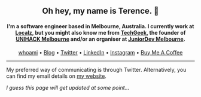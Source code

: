 <h2 align="center">Oh hey, my name is Terence. 👋</h3>

<h4 align="center">I'm a software engineer based in Melbourne, Australia. I currently work at <a href="https://localz.com">Localz</a>, but you might also know me from <a href="https://techgeek.com.au">TechGeek</a>, the founder of <a href="https://unihack.net">UNIHACK Melbourne</a> and/or an organiser at <a href="https://juniordev.io">JuniorDev Melbourne</a>.</h4>

<p align="center"><a href="https://terencehuynh.com/about/">whoami</a> • <a href="https://terencehuynh.com/blog">Blog</a> • <a href="https://twitter.com/terencehuynh">Twitter</a> • <a href="https://linkedin.com/in/terencehuynh">LinkedIn</a> • <a href="https://instagram.com/terencehuynh">Instagram</a> • <a href="https://buymeacoffee.com/terencehuynh">Buy Me A Coffee</a></p>

---

My preferred way of communicating is through Twitter. Alternatively, you can find my email details on [my website](https://terencehuynh.com/contact/).

_I guess this page will get updated at some point..._


<!--
**terencehuynh/terencehuynh** is a ✨ _special_ ✨ repository because its `README.md` (this file) appears on your GitHub profile.

Here are some ideas to get you started:

- 🔭 I’m currently working on ...
- 🌱 I’m currently learning ...
- 👯 I’m looking to collaborate on ...
- 🤔 I’m looking for help with ...
- 💬 Ask me about ...
- 📫 How to reach me: ...
- 😄 Pronouns: ...
- ⚡ Fun fact: ...
-->
